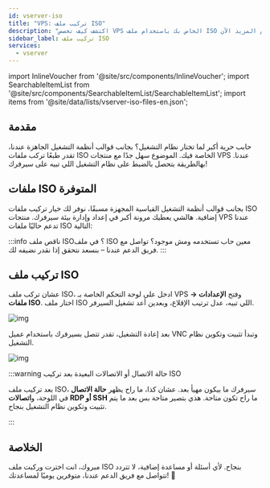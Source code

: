 ```yaml
---
id: vserver-iso
title: "VPS: تركيب ملف ISO"
description: "اكتشف كيف تخصص VPS الخاص بك باستخدام ملف ISO المفضل لديك لتحصل على تحكم كامل في بيئة سيرفرك → تعلّم المزيد الآن"
sidebar_label: تركيب ملف ISO
services:
  - vserver
---
```




import InlineVoucher from '@site/src/components/InlineVoucher';
import SearchableItemList from '@site/src/components/SearchableItemList/SearchableItemList';
import items from '@site/data/lists/vserver-iso-files-en.json';

## مقدمة
حابب حرية أكبر لما تختار نظام التشغيل؟ بجانب قوالب أنظمة التشغيل الجاهزة عندنا، تقدر طبعًا تركب ملفات ISO الخاصة فيك. الموضوع سهل جدًا مع منتجات VPS عندنا. بهالطريقة بتحصل بالضبط على نظام التشغيل اللي تبيه على سيرفرك!

<InlineVoucher />



## ملفات ISO المتوفرة

بجانب قوالب أنظمة التشغيل القياسية المجهزة مسبقًا، نوفر لك خيار تركيب ملفات ISO إضافية. هالشي يعطيك مرونة أكبر في إعداد وإدارة بيئة سيرفرك. منتجات VPS عندنا تدعم حاليًا ملفات ISO التالية:

<SearchableItemList items={items} />

:::info ناقص ملف ISO؟
في ملف ISO معين حاب تستخدمه ومش موجود؟ تواصل مع فريق الدعم عندنا – بنسعد نتحقق إذا نقدر نضيفه لك.
:::





## تركيب ملف ISO
عشان تركب ملف ISO، ادخل على لوحة التحكم الخاصة بـ VPS وفتح **الإعدادات → ملفات ISO**. اختار ملف ISO اللي تبيه، عدل ترتيب الإقلاع، وبعدين أعد تشغيل السيرفر.

![img](https://screensaver01.zap-hosting.com/index.php/s/tszMKbqDSa3AaLy/download)

بعد إعادة التشغيل، تقدر تتصل بسيرفرك باستخدام عميل VNC وتبدأ تثبيت وتكوين نظام التشغيل.

![img](https://screensaver01.zap-hosting.com/index.php/s/q6WoDMq8pxn72oG/download)

:::warning حالة الاتصال أو الاتصالات البعيدة بعد تركيب ISO

بعد تركيب ملف ISO، سيرفرك ما بيكون مهيأ بعد. عشان كذا، ما راح يظهر **حالة الاتصال** في اللوحة، و**اتصالات RDP أو SSH** ما راح تكون متاحة. هذي بتصير متاحة بس بعد ما يتم تثبيت وتكوين نظام التشغيل بنجاح.

:::




## الخلاصة
مبروك، انت اخترت وركبت ملف ISO بنجاح. لأي أسئلة أو مساعدة إضافية، لا تتردد تتواصل مع فريق الدعم عندنا، متوفرين يوميًا لمساعدتك! 🙂



<InlineVoucher />